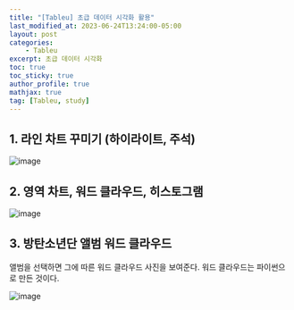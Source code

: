 ```yaml
---
title: "[Tableu] 초급 데이터 시각화 활용"
last_modified_at: 2023-06-24T13:24:00-05:00
layout: post
categories:
    - Tableu
excerpt: 초급 데이터 시각화
toc: true
toc_sticky: true
author_profile: true
mathjax: true
tag: [Tableu, study]
---
```


## 1. 라인 차트 꾸미기 (하이라이트, 주석)
![image](https://img1.daumcdn.net/thumb/R1280x0/?scode=mtistory2&fname=https%3A%2F%2Fblog.kakaocdn.net%2Fdn%2Fc53rNm%2FbtqV356kb5O%2FKqVPS0qNKs4GhYDC3b04YK%2Fimg.png)


## 2. 영역 차트, 워드 클라우드, 히스토그램
![image](https://img1.daumcdn.net/thumb/R1280x0/?scode=mtistory2&fname=https%3A%2F%2Fblog.kakaocdn.net%2Fdn%2FWaIZZ%2FbtqWc9fZnYf%2Fwg16jcctnsgq2txfcxaRQK%2Fimg.png)


## 3. 방탄소년단 앨범 워드 클라우드

앨범을 선택하면 그에 따른 워드 클라우드 사진을 보여준다.
워드 클라우드는 파이썬으로 만든 것이다. 

![image](https://img1.daumcdn.net/thumb/R1280x0/?scode=mtistory2&fname=https%3A%2F%2Fblog.kakaocdn.net%2Fdn%2FF9yRt%2FbtqV0EPqHnZ%2FO12V2PX4GEqKXgNBPAQbu0%2Fimg.png)